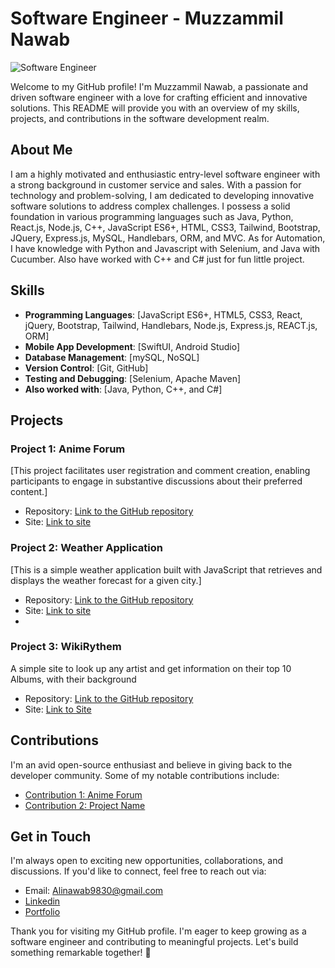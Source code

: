 # Software Engineer - Muzzammil Nawab

![Software Engineer](https://img.shields.io/badge/Software%20Engineer-%20Muzzammil%20Nawab-%230076D6)

Welcome to my GitHub profile! I'm Muzzammil Nawab, a passionate and driven software engineer with a love for crafting efficient and innovative solutions. This README will provide you with an overview of my skills, projects, and contributions in the software development realm.

## About Me

I am a highly motivated and enthusiastic entry-level software engineer with a strong background in customer service and sales. With a passion for technology and problem-solving, I am dedicated to developing innovative software solutions to address complex challenges. I possess a solid foundation in various programming languages such as Java, Python, React.js, Node.js, C++, JavaScript ES6+, HTML, CSS3, Tailwind, Bootstrap, JQuery, Express.js, MySQL, Handlebars, ORM, and MVC. As for Automation, I have knowledge with Python and Javascript with Selenium, and Java with Cucumber. Also have worked with C++ and C# just for fun little project.

## Skills

- **Programming Languages**: [JavaScript ES6+, HTML5, CSS3, React, jQuery, Bootstrap, Tailwind, Handlebars, Node.js, Express.js, REACT.js, ORM]
- **Mobile App Development**: [SwiftUI, Android Studio]
- **Database Management**: [mySQL, NoSQL]
- **Version Control**: [Git, GitHub]
- **Testing and Debugging**: [Selenium, Apache Maven]
- **Also worked with**: [Java, Python, C++, and C#]

## Projects

### Project 1: Anime Forum

[This project facilitates user registration and comment creation, enabling participants to engage in substantive discussions about their preferred content.]

- Repository: [Link to the GitHub repository](https://github.com/Afrozez/anime-forum)
- Site: [Link to site](https://dry-fjord-40958-6d6119c1d47d.herokuapp.com/#)

### Project 2: Weather Application

[This is a simple weather application built with JavaScript that retrieves and displays the weather forecast for a given city.]

- Repository: [Link to the GitHub repository](https://github.com/YaBoiAli/Weather-Application)
- Site: [Link to site](https://yaboiali.github.io/Weather-Application/)
- 
### Project 3: WikiRythem

A simple site to look up any artist and get information on their top 10 Albums, with their background

- Repository: [Link to the GitHub repository](https://github.com/Kimberlyc1904/WikiRythm)
- Site: [Link to Site](https://yaboiali.github.io/WikiRythm/)

## Contributions

I'm an avid open-source enthusiast and believe in giving back to the developer community. Some of my notable contributions include:

- [Contribution 1: Anime Forum](https://github.com/Afrozez/anime-forum/graphs/contributors)
- [Contribution 2: Project Name](https://github.com/Kimberlyc1904/WikiRythm/graphs/contributors)


## Get in Touch

I'm always open to exciting new opportunities, collaborations, and discussions. If you'd like to connect, feel free to reach out via:

- Email: Alinawab9830@gmail.com
- [Linkedin](https://www.linkedin.com/in/muzzammil-nawab-676b78223/)
- [Portfolio](https://yaboiali.github.io/Portfolio_Website/)

Thank you for visiting my GitHub profile. I'm eager to keep growing as a software engineer and contributing to meaningful projects. Let's build something remarkable together! 🚀
